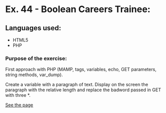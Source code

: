 # Ex. 44 - Boolean Careers Trainee:

## Languages used:

- HTML5
- PHP

### Purpose of the exercise:

First approach with PHP (MAMP, tags, variables, echo, GET parameters, string methods, var_dump).

Create a variable with a paragraph of text.
Display on the screen the paragraph with the relative length and replace the badword passed in GET with three \*.

[See the page](https://php-badwords.herokuapp.com/)
